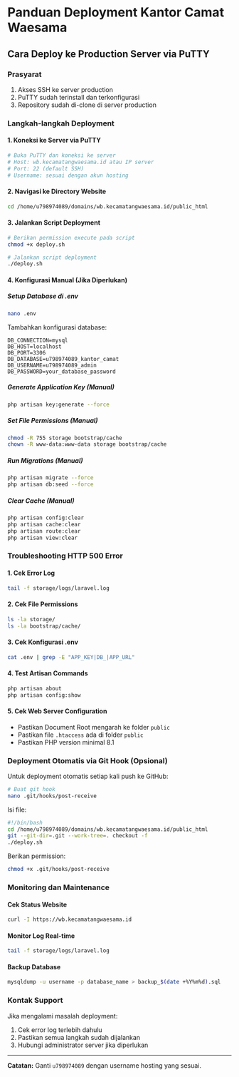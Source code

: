 # Panduan Deployment Kantor Camat Waesama

## Cara Deploy ke Production Server via PuTTY

### Prasyarat
1. Akses SSH ke server production
2. PuTTY sudah terinstall dan terkonfigurasi
3. Repository sudah di-clone di server production

### Langkah-langkah Deployment

#### 1. Koneksi ke Server via PuTTY
```bash
# Buka PuTTY dan koneksi ke server
# Host: wb.kecamatangwaesama.id atau IP server
# Port: 22 (default SSH)
# Username: sesuai dengan akun hosting
```

#### 2. Navigasi ke Directory Website
```bash
cd /home/u798974089/domains/wb.kecamatangwaesama.id/public_html
```

#### 3. Jalankan Script Deployment
```bash
# Berikan permission execute pada script
chmod +x deploy.sh

# Jalankan script deployment
./deploy.sh
```

#### 4. Konfigurasi Manual (Jika Diperlukan)

##### Setup Database di .env
```bash
nano .env
```

Tambahkan konfigurasi database:
```env
DB_CONNECTION=mysql
DB_HOST=localhost
DB_PORT=3306
DB_DATABASE=u798974089_kantor_camat
DB_USERNAME=u798974089_admin
DB_PASSWORD=your_database_password
```

##### Generate Application Key (Manual)
```bash
php artisan key:generate --force
```

##### Set File Permissions (Manual)
```bash
chmod -R 755 storage bootstrap/cache
chown -R www-data:www-data storage bootstrap/cache
```

##### Run Migrations (Manual)
```bash
php artisan migrate --force
php artisan db:seed --force
```

##### Clear Cache (Manual)
```bash
php artisan config:clear
php artisan cache:clear
php artisan route:clear
php artisan view:clear
```

### Troubleshooting HTTP 500 Error

#### 1. Cek Error Log
```bash
tail -f storage/logs/laravel.log
```

#### 2. Cek File Permissions
```bash
ls -la storage/
ls -la bootstrap/cache/
```

#### 3. Cek Konfigurasi .env
```bash
cat .env | grep -E "APP_KEY|DB_|APP_URL"
```

#### 4. Test Artisan Commands
```bash
php artisan about
php artisan config:show
```

#### 5. Cek Web Server Configuration
- Pastikan Document Root mengarah ke folder `public`
- Pastikan file `.htaccess` ada di folder `public`
- Pastikan PHP version minimal 8.1

### Deployment Otomatis via Git Hook (Opsional)

Untuk deployment otomatis setiap kali push ke GitHub:

```bash
# Buat git hook
nano .git/hooks/post-receive
```

Isi file:
```bash
#!/bin/bash
cd /home/u798974089/domains/wb.kecamatangwaesama.id/public_html
git --git-dir=.git --work-tree=. checkout -f
./deploy.sh
```

Berikan permission:
```bash
chmod +x .git/hooks/post-receive
```

### Monitoring dan Maintenance

#### Cek Status Website
```bash
curl -I https://wb.kecamatangwaesama.id
```

#### Monitor Log Real-time
```bash
tail -f storage/logs/laravel.log
```

#### Backup Database
```bash
mysqldump -u username -p database_name > backup_$(date +%Y%m%d).sql
```

### Kontak Support

Jika mengalami masalah deployment:
1. Cek error log terlebih dahulu
2. Pastikan semua langkah sudah dijalankan
3. Hubungi administrator server jika diperlukan

---

**Catatan:** Ganti `u798974089` dengan username hosting yang sesuai.